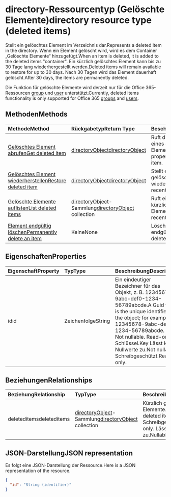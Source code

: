# <a name="directory-resource-type-deleted-items"></a><span data-ttu-id="8e006-101">directory-Ressourcentyp (Gelöschte Elemente)</span><span class="sxs-lookup"><span data-stu-id="8e006-101">directory resource type (deleted items)</span></span>

<span data-ttu-id="8e006-102">Stellt ein gelöschtes Element im Verzeichnis dar.</span><span class="sxs-lookup"><span data-stu-id="8e006-102">Represents a deleted item in the directory.</span></span> <span data-ttu-id="8e006-103">Wenn ein Element gelöscht wird, wird es dem Container „Gelöschte Elemente“ hinzugefügt.</span><span class="sxs-lookup"><span data-stu-id="8e006-103">When an item is deleted, it is added to the deleted items "container".</span></span> <span data-ttu-id="8e006-104">Ein kürzlich gelöschtes Element kann bis zu 30 Tage lang wiederhergestellt werden.</span><span class="sxs-lookup"><span data-stu-id="8e006-104">Deleted items will remain available to restore for up to 30 days.</span></span> <span data-ttu-id="8e006-105">Nach 30 Tagen wird das Element dauerhaft gelöscht.</span><span class="sxs-lookup"><span data-stu-id="8e006-105">After 30 days, the items are permanently deleted.</span></span>

<span data-ttu-id="8e006-106">Die Funktion für gelöschte Elemente wird derzeit nur für die Office 365-Ressourcen [group](group.md) und [user](users.md) unterstützt.</span><span class="sxs-lookup"><span data-stu-id="8e006-106">Currently, deleted items functionality is only supported for Office 365 [groups](group.md) and [users](users.md).</span></span>

## <a name="methods"></a><span data-ttu-id="8e006-107">Methoden</span><span class="sxs-lookup"><span data-stu-id="8e006-107">Methods</span></span>

| <span data-ttu-id="8e006-108">Methode</span><span class="sxs-lookup"><span data-stu-id="8e006-108">Method</span></span>         | <span data-ttu-id="8e006-109">Rückgabetyp</span><span class="sxs-lookup"><span data-stu-id="8e006-109">Return Type</span></span> | <span data-ttu-id="8e006-110">Beschreibung</span><span class="sxs-lookup"><span data-stu-id="8e006-110">Description</span></span> |
|:---------------|:------------|:------------|
|[<span data-ttu-id="8e006-111">Gelöschtes Element abrufen</span><span class="sxs-lookup"><span data-stu-id="8e006-111">Get deleted item</span></span>](../api/directory_deleteditems_get.md) | [<span data-ttu-id="8e006-112">directoryObject</span><span class="sxs-lookup"><span data-stu-id="8e006-112">directoryObject</span></span>](directoryobject.md) | <span data-ttu-id="8e006-113">Ruft die Eigenschaften eines gelöschten Elements ab.</span><span class="sxs-lookup"><span data-stu-id="8e006-113">Gets the properties of a deleted item.</span></span> |
|[<span data-ttu-id="8e006-114">Gelöschtes Element wiederherstellen</span><span class="sxs-lookup"><span data-stu-id="8e006-114">Restore deleted item</span></span>](../api/directory_deleteditems_restore.md) |[<span data-ttu-id="8e006-115">directoryObject</span><span class="sxs-lookup"><span data-stu-id="8e006-115">directoryObject</span></span>](directoryobject.md)| <span data-ttu-id="8e006-116">Stellt ein kürzlich gelöschtes Element wieder her.</span><span class="sxs-lookup"><span data-stu-id="8e006-116">Restores a recently deleted item.</span></span> |
|[<span data-ttu-id="8e006-117">Gelöschte Elemente auflisten</span><span class="sxs-lookup"><span data-stu-id="8e006-117">List deleted items</span></span>](../api/directory_deleteditems_list.md) |<span data-ttu-id="8e006-118">[directoryObject](directoryobject.md)-Sammlung</span><span class="sxs-lookup"><span data-stu-id="8e006-118">[directoryObject](directoryobject.md) collection</span></span>| <span data-ttu-id="8e006-119">Ruft eine Liste der kürzlich gelöschten Elemente ab.</span><span class="sxs-lookup"><span data-stu-id="8e006-119">Gets a list of recently deleted items.</span></span> |
|[<span data-ttu-id="8e006-120">Element endgültig löschen</span><span class="sxs-lookup"><span data-stu-id="8e006-120">Permanently delete an item</span></span>](../api/directory_deleteditems_delete.md) | <span data-ttu-id="8e006-121">Keine</span><span class="sxs-lookup"><span data-stu-id="8e006-121">None</span></span> | <span data-ttu-id="8e006-122">Löscht ein Element endgültig.</span><span class="sxs-lookup"><span data-stu-id="8e006-122">Permanently deletes an item.</span></span> |

## <a name="properties"></a><span data-ttu-id="8e006-123">Eigenschaften</span><span class="sxs-lookup"><span data-stu-id="8e006-123">Properties</span></span>
| <span data-ttu-id="8e006-124">Eigenschaft</span><span class="sxs-lookup"><span data-stu-id="8e006-124">Property</span></span>   | <span data-ttu-id="8e006-125">Typ</span><span class="sxs-lookup"><span data-stu-id="8e006-125">Type</span></span> |<span data-ttu-id="8e006-126">Beschreibung</span><span class="sxs-lookup"><span data-stu-id="8e006-126">Description</span></span>|
|:---------------|:--------|:----------|
|<span data-ttu-id="8e006-127">id</span><span class="sxs-lookup"><span data-stu-id="8e006-127">id</span></span>|<span data-ttu-id="8e006-128">Zeichenfolge</span><span class="sxs-lookup"><span data-stu-id="8e006-128">String</span></span>| <span data-ttu-id="8e006-129">Ein eindeutiger Bezeichner für das Objekt, z. B. 12345678-9abc-def0-1234-56789abcde.</span><span class="sxs-lookup"><span data-stu-id="8e006-129">A Guid that is the unique identifier for the object; for example, 12345678-9abc-def0-1234-56789abcde. Key. Not nullable. Read-only.</span></span> <span data-ttu-id="8e006-130">Schlüssel.</span><span class="sxs-lookup"><span data-stu-id="8e006-130">Key</span></span> <span data-ttu-id="8e006-131">Lässt keine Nullwerte zu.</span><span class="sxs-lookup"><span data-stu-id="8e006-131">Not nullable.</span></span> <span data-ttu-id="8e006-132">Schreibgeschützt.</span><span class="sxs-lookup"><span data-stu-id="8e006-132">Read-only.</span></span>|

## <a name="relationships"></a><span data-ttu-id="8e006-133">Beziehungen</span><span class="sxs-lookup"><span data-stu-id="8e006-133">Relationships</span></span>
| <span data-ttu-id="8e006-134">Beziehung</span><span class="sxs-lookup"><span data-stu-id="8e006-134">Relationship</span></span> | <span data-ttu-id="8e006-135">Typ</span><span class="sxs-lookup"><span data-stu-id="8e006-135">Type</span></span>   |<span data-ttu-id="8e006-136">Beschreibung</span><span class="sxs-lookup"><span data-stu-id="8e006-136">Description</span></span>|
|:---------------|:--------|:----------|
|<span data-ttu-id="8e006-137">deleteditems</span><span class="sxs-lookup"><span data-stu-id="8e006-137">deleteditems</span></span>|<span data-ttu-id="8e006-138">[directoryObject](directoryobject.md)-Sammlung</span><span class="sxs-lookup"><span data-stu-id="8e006-138">[directoryObject](directoryobject.md) collection</span></span>| <span data-ttu-id="8e006-139">Kürzlich gelöschte Elemente.</span><span class="sxs-lookup"><span data-stu-id="8e006-139">Recently deleted items.</span></span> <span data-ttu-id="8e006-140">Schreibgeschützt.</span><span class="sxs-lookup"><span data-stu-id="8e006-140">Read-only.</span></span> <span data-ttu-id="8e006-141">Lässt Nullwerte zu.</span><span class="sxs-lookup"><span data-stu-id="8e006-141">Nullable.</span></span>|

## <a name="json-representation"></a><span data-ttu-id="8e006-142">JSON-Darstellung</span><span class="sxs-lookup"><span data-stu-id="8e006-142">JSON representation</span></span>
<span data-ttu-id="8e006-143">Es folgt eine JSON-Darstellung der Ressource.</span><span class="sxs-lookup"><span data-stu-id="8e006-143">Here is a JSON representation of the resource.</span></span>

<!-- {
  "blockType": "resource",
  "optionalProperties": [

  ],
  "@odata.type": "microsoft.graph.directory"
}-->

```json
{
  "id": "String (identifier)"
}
```

<!-- uuid: 8fcb5dbc-d5aa-4681-8e31-b001d5168d79
2015-10-25 14:57:30 UTC -->
<!-- {
  "type": "#page.annotation",
  "description": "directory resource",
  "keywords": "",
  "section": "documentation",
  "tocPath": ""
}-->